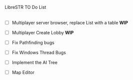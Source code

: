 LibreSTR TO Do List
######

- [ ] Multiplayer server browser, replace List with a table __WIP__
- [ ] Multiplayer Create Lobby __WIP__
- [ ] Fix Pathfinding bugs
- [ ] Fix Windows Thread Bugs
- [ ] Implement the AI Tree
- [ ] Map Editor

